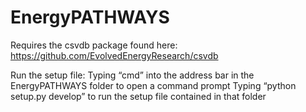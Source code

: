 # EnergyPATHWAYS

Requires the csvdb package found here: https://github.com/EvolvedEnergyResearch/csvdb

Run the setup file:
	Typing “cmd” into the address bar in the EnergyPATHWAYS folder to open a command prompt
	Typing “python setup.py develop” to run the setup file contained in that folder
	
